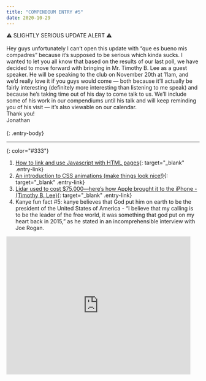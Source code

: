 ```yaml
---
title: "COMPENDIUM ENTRY #5"
date: 2020-10-29
---
```


⚠️  SLIGHTLY SERIOUS UPDATE ALERT ⚠️
<br>
<br>
Hey guys unfortunately I can’t open this update with “que es bueno mis compadres” because it’s supposed to be serious which kinda sucks. 
I wanted to let you all know that based on the results of our last poll, we have decided to move forward with bringing in Mr. Timothy B. Lee as a guest speaker. He will be speaking to the club on November 20th at 11am, and we’d really love it if you guys would come — both because it’ll actually be fairly interesting (definitely more interesting than listening to me speak) and because he’s taking time out of his day to come talk to us. 
We’ll include some of his work in our compendiums until his talk and will keep reminding you of his visit — it’s also viewable on our calendar.
<br>
Thank you!
<br>
Jonathan 
<br>
<br>
{: .entry-body}

---
{: color="#333"}
1. [How to link and use Javascript with HTML pages](http://web.simmons.edu/~grabiner/comm244/weeknine/including-javascript.html){: target="_blank" .entry-link}
2. [An introduction to CSS animations (make things look nice!)](https://www.w3schools.com/css/css3_animations.asp){: target="_blank" .entry-link}
3. [Lidar used to cost $75,000—here’s how Apple brought it to the iPhone - (Timothy B. Lee)](https://arstechnica.com/cars/2020/10/the-technology-behind-the-iphone-lidar-may-be-coming-soon-to-cars/){: target="_blank" .entry-link}
4. Kanye fun fact #5: kanye believes that God put him on earth to be the president of the United States of America - “I believe that my calling is to be the leader of the free world, it was something that god put on my heart back in 2015,” as he stated in an incomprehensible interview with Joe Rogan.
<iframe width="480" height="360" src="https://www.youtube.com/watch?v=qxOeWuAHOiw" frameborder="0"> </iframe>
